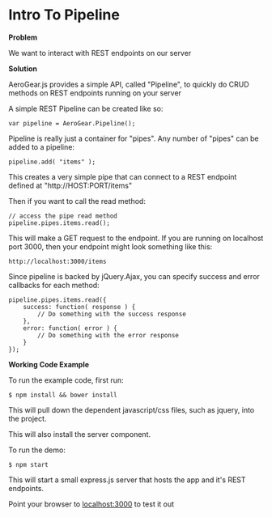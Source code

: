 Intro To Pipeline
===============================

**Problem**

We want to interact with REST endpoints on our server

**Solution**

AeroGear.js provides a simple API, called "Pipeline", to quickly do CRUD methods on REST endpoints running on your server

A simple REST Pipeline can be created like so:

    var pipeline = AeroGear.Pipeline();

Pipeline is really just a container for "pipes". Any number of "pipes" can be added to a pipeline:

    pipeline.add( "items" );

This creates a very simple pipe that can connect to a REST endpoint defined at "http://HOST:PORT/items"

Then if you want to call the read method:

    // access the pipe read method
    pipeline.pipes.items.read();

This will make a GET request to the endpoint.  If you are running on localhost port 3000, then your endpoint might look something like this:

    http://localhost:3000/items

Since pipeline is backed by jQuery.Ajax,  you can specify success and error callbacks for each method:

    pipeline.pipes.items.read({
        success: function( response ) {
            // Do something with the success response
        },
        error: function( error ) {
            // Do something with the error response
        }
    });

**Working Code Example**

To run the example code, first run:

    $ npm install && bower install

This will pull down the dependent javascript/css files, such as jquery, into the project.

This will also install the server component.

To run the demo:

    $ npm start

This will start a small express.js server that hosts the app and it's REST endpoints.

Point your browser to [localhost:3000](http://localhost:3000) to test it out


